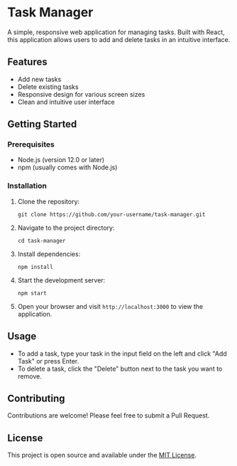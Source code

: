 # Task Manager

A simple, responsive web application for managing tasks. Built with React, this application allows users to add and delete tasks in an intuitive interface.

## Features

- Add new tasks
- Delete existing tasks
- Responsive design for various screen sizes
- Clean and intuitive user interface

## Getting Started

### Prerequisites

- Node.js (version 12.0 or later)
- npm (usually comes with Node.js)

### Installation

1. Clone the repository:
   ```
   git clone https://github.com/your-username/task-manager.git
   ```

2. Navigate to the project directory:
   ```
   cd task-manager
   ```

3. Install dependencies:
   ```
   npm install
   ```

4. Start the development server:
   ```
   npm start
   ```

5. Open your browser and visit `http://localhost:3000` to view the application.

## Usage

- To add a task, type your task in the input field on the left and click "Add Task" or press Enter.
- To delete a task, click the "Delete" button next to the task you want to remove.

## Contributing

Contributions are welcome! Please feel free to submit a Pull Request.

## License

This project is open source and available under the [MIT License](LICENSE).


